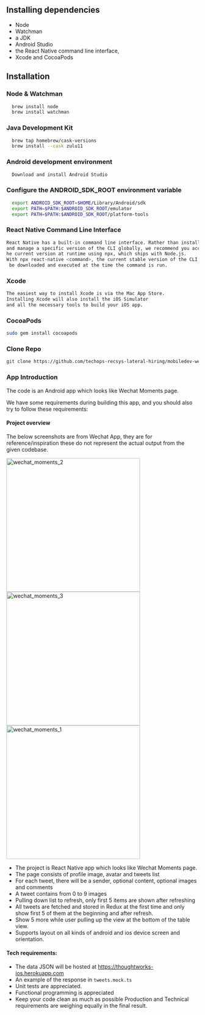 
## Installing dependencies

 - Node 
 - Watchman
 - a JDK
 - Android Studio
 - the React Native command line interface, 
 - Xcode and CocoaPods


## Installation

### Node & Watchman

```bash
  brew install node
  brew install watchman
```

### Java Development Kit

```bash
  brew tap homebrew/cask-versions
  brew install --cask zulu11
```

### Android development environment
```bash
  Download and install Android Studio
```

### Configure the ANDROID_SDK_ROOT environment variable
```bash
  export ANDROID_SDK_ROOT=$HOME/Library/Android/sdk
  export PATH=$PATH:$ANDROID_SDK_ROOT/emulator
  export PATH=$PATH:$ANDROID_SDK_ROOT/platform-tools
```

### React Native Command Line Interface
```bash
React Native has a built-in command line interface. Rather than install 
and manage a specific version of the CLI globally, we recommend you access t
he current version at runtime using npx, which ships with Node.js. 
With npx react-native <command>, the current stable version of the CLI will
 be downloaded and executed at the time the command is run.
```

### Xcode
```bash
The easiest way to install Xcode is via the Mac App Store. 
Installing Xcode will also install the iOS Simulator 
and all the necessary tools to build your iOS app.
```


### CocoaPods
```bash
sudo gem install cocoapods
```

### Clone Repo
```bash
git clone https://github.com/techops-recsys-lateral-hiring/mobiledev-wechatmoments-reactnative.git
```

### App Introduction

The code is an Android app which looks like Wechat Moments page.

We have some requirements during building this app, and you should also try to follow these requirements:


#### Project overview

The below screenshots are from Wechat App, they are for reference/inspiration these do not represent the actual output from the given codebase.

<img src="https://user-images.githubusercontent.com/61306682/131655545-cfa011b4-637f-45db-bb26-3bb9c986b94b.png" alt="wechat_moments_2" height=350 /> <img src="https://user-images.githubusercontent.com/61306682/131655537-43e4ab0b-29f0-456d-bf2a-0fcf3de0ba2c.jpg" alt="wechat_moments_3" height=350 /> <img src="https://user-images.githubusercontent.com/61306682/131655555-608f9b7e-5cb7-4059-abbc-f70dfd00fe06.jpg" alt="wechat_moments_1" height=350 />

- The project is React Native app which looks like Wechat Moments page.
- The page consists of profile image, avatar and tweets list
- For each tweet, there will be a sender, optional content, optional images and comments
- A tweet contains from 0 to 9 images
- Pulling down list to refresh, only first 5 items are shown after refreshing
- All tweets are fetched and stored in Redux at the first time and only show first 5 of them at the beginning and after refresh.
- Show 5 more while user pulling up the view at the bottom of the table view.
- Supports layout on all kinds of android and ios device screen and orientation.

#### Tech requirements:

- The data JSON will be hosted at https://thoughtworks-ios.herokuapp.com
- An example of the response in `tweets.mock.ts`
- Unit tests are appreciated.
- Functional programming is appreciated
- Keep your code clean as much as possible Production and Technical requirements are weighing equally in the final result.








    
